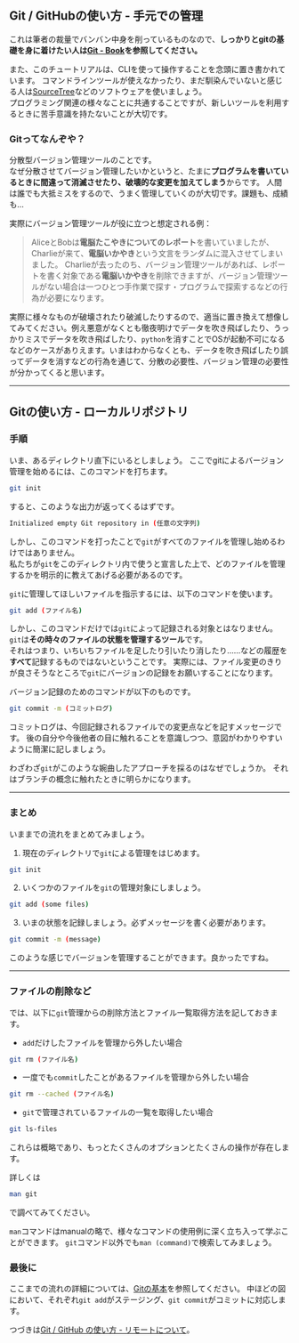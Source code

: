 ## Git / GitHubの使い方 - 手元での管理

これは筆者の裁量でバンバン中身を削っているものなので、**しっかりとgitの基礎を身に着けたい人は[Git - Book](https://git-scm.com/book/ja/v2)を参照してください。**  

また、このチュートリアルは、CLIを使って操作することを念頭に置き書かれています。
コマンドラインツールが使えなかったり、まだ馴染んでいないと感じる人は[SourceTree](https://www.sourcetreeapp.com/)などのソフトウェアを使いましょう。  
プログラミング関連の様々なことに共通することですが、新しいツールを利用するときに苦手意識を持たないことが大切です。

### Gitってなんぞや？

分散型バージョン管理ツールのことです。  
なぜ分散させてバージョン管理したいかというと、たまに**プログラムを書いているときに間違って消滅させたり、破壊的な変更を加えてしまう**からです。
人間は誰でも大抵ミスをするので、うまく管理していくのが大切です。課題も、成績も...

実際にバージョン管理ツールが役に立つと想定される例：  
> AliceとBobは**電脳たこやきについてのレポート**を書いていましたが、Charlieが来て、**電脳いかやき**という文言をランダムに混入させてしまいました。
  Charlieが去ったのち、バージョン管理ツールがあれば、レポートを書く対象である**電脳いかやき**を削除できますが、バージョン管理ツールがない場合は一つひとつ手作業で探す・プログラムで探索するなどの行為が必要になります。

実際に様々なものが破壊されたり破滅したりするので、適当に置き換えて想像してみてください。例え悪意がなくとも徹夜明けでデータを吹き飛ばしたり、うっかりミスでデータを吹き飛ばしたり、`python`を消すことでOSが起動不可になるなどのケースがありえます。いまはわからなくとも、データを吹き飛ばしたり誤ってデータを消すなどの行為を通じて、分散の必要性、バージョン管理の必要性が分かってくると思います。

---

## Gitの使い方 - ローカルリポジトリ

### 手順

いま、あるディレクトリ直下にいるとしましょう。
ここでgitによるバージョン管理を始めるには、このコマンドを打ちます。

```sh
git init
```

すると、このような出力が返ってくるはずです。

```sh
Initialized empty Git repository in (任意の文字列) 
```

しかし、このコマンドを打ったことで`git`がすべてのファイルを管理し始めるわけではありません。  
私たちが`git`をこのディレクトリ内で使うと宣言した上で、どのファイルを管理するかを明示的に教えてあげる必要があるのです。  

`git`に管理してほしいファイルを指示するには、以下のコマンドを使います。

```sh
git add (ファイル名)
```

しかし、このコマンドだけでは`git`によって記録される対象とはなりません。  
`git`は**その時々のファイルの状態を管理するツール**です。  
それはつまり、いちいちファイルを足したり引いたり消したり……などの履歴を**すべて**記録するものではないということです。
実際には、ファイル変更のきりが良さそうなところで`git`にバージョンの記録をお願いすることになります。

バージョン記録のためのコマンドが以下のものです。

```sh
git commit -m (コミットログ)
```

コミットログは、今回記録されるファイルでの変更点などを記すメッセージです。
後の自分や今後他者の目に触れることを意識しつつ、意図がわかりやすいように簡潔に記しましょう。

わざわざ`git`がこのような婉曲したアプローチを採るのはなぜでしょうか。
それはブランチの概念に触れたときに明らかになります。

---

### まとめ

いままでの流れをまとめてみましょう。

1. 現在のディレクトリで`git`による管理をはじめます。

```sh
git init
```

2. いくつかのファイルを`git`の管理対象にしましょう。

```sh
git add (some files)
```

3. いまの状態を記録しましょう。必ずメッセージを書く必要があります。

```sh
git commit -m (message)
```

このような感じでバージョンを管理することができます。良かったですね。

---

### ファイルの削除など

では、以下に`git`管理からの削除方法とファイル一覧取得方法を記しておきます。

- `add`だけしたファイルを管理から外したい場合
  
```sh
git rm (ファイル名)
```

- 一度でも`commit`したことがあるファイルを管理から外したい場合

```sh
git rm --cached (ファイル名)
```

- `git`で管理されているファイルの一覧を取得したい場合

```sh
git ls-files
```

これらは概略であり、もっとたくさんのオプションとたくさんの操作が存在します。  

詳しくは

```sh
man git
```

で調べてみてください。  

`man`コマンドはmanualの略で、様々なコマンドの使用例に深く立ち入って学ぶことができます。
`git`コマンド以外でも`man (command)`で検索してみましょう。

### 最後に

ここまでの流れの詳細については、[Gitの基本](https://git-scm.com/book/ja/v2/%E4%BD%BF%E3%81%84%E5%A7%8B%E3%82%81%E3%82%8B-Git%E3%81%AE%E5%9F%BA%E6%9C%AC)を参照してください。
中ほどの図において、それぞれ`git add`がステージング、`git commit`がコミットに対応します。

つづきは[Git / GitHub の使い方 - リモートについて](git2.html)。
